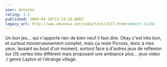 ```yaml
---
user: Antarka
rating: 3.5
published: 2009-04-18T11:24:18.000Z
legacy_url: http://www.emunova.net/veda/test/2137.htm#comment-11248
---
```

Un bon jeu... qui n'apporte rien de bien neuf il faut dire. Okay c'est très bon, et surtout monstrueusement complet, mais ça reste Picross, donc à mes yeux, lassant au bout d'un moment, surtout face à d'autres jeux de reflexion sur DS certes très différent mais proposant une ambiance plus... jeux video :/ genre Layton et l'étrange village.